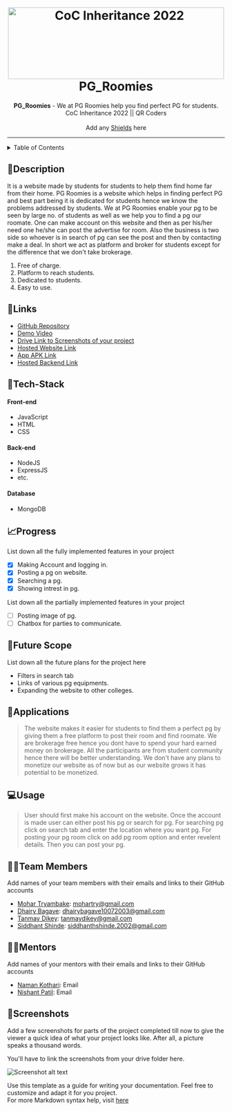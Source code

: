 <h1 align="center">
  <a href="https://github.com/CommunityOfCoders/Inheritance-2022">
    <img src="https://res.cloudinary.com/dn6vz8exv/image/upload/v1665664791/inh_zzefoy.jpg" alt="CoC Inheritance 2022" width="500" height="166">
  </a>
  <br>
  PG_Roomies
</h1>

<div align="center">
   <strong>PG_Roomies</strong> - We at PG Roomies help you find perfect PG for students.<br>
  CoC Inheritance 2022 || QR Coders <br> <br>
  Add any <a href="https://shields.io/">Shields</a> here
</div>
<hr>

<details>
<summary>Table of Contents</summary>

- [Description](#description)
- [Links](#links)
- [Tech Stack](#tech-stack)
- [Progress](#progress)
- [Future Scope](#future-scope)
- [Applications](#applications)
- [Project Setup](#project-setup)
- [Usage](#usage)
- [Team Members](#team-members)
- [Mentors](#mentors)
- [Screenshots](#screenshots)

</details>

## 📝Description

It is a website made by students for students to help them find home far from their home. PG Roomies is a website which helps in finding perfect PG and best part being it is dedicated for students hence we know the problems  addressed by students. We at PG Roomies enable your pg to be seen by large no. of students as well as we help you to find a pg our roomate. One can make account on this website and then as per his/her need one he/she can post the advertise for room. Also the business is two side so whoever is in search of pg can see the post and then by contacting make a deal. In short we act as platform and broker for students except for the difference that we don't take brokerage.

1. Free of charge.
2. Platform to reach students.
3. Dedicated to students.
4. Easy to use.

## 🔗Links

- [GitHub Repository]()
- [Demo Video]()
- [Drive Link to Screenshots of your project]()
- [Hosted Website Link]()
- [App APK Link]()
- [Hosted Backend Link]()

## 🤖Tech-Stack

#### Front-end
- JavaScript
- HTML
- CSS

#### Back-end
- NodeJS
- ExpressJS
- etc.

#### Database
- MongoDB

## 📈Progress

List down all the fully implemented features in your project

- [x] Making Account and logging in. 
- [x] Posting a pg on website.
- [x] Searching a pg.
- [x] Showing intrest in pg.

List down all the partially implemented features in your project

- [ ] Posting image of pg.
- [ ] Chatbox for parties to communicate.

## 🔮Future Scope

List down all the future plans for the project here

- Filters in search tab
- Links of various pg equipments.
- Expanding the website to other colleges.

## 💸Applications

>The website makes it easier for students to find them a perfect pg by giving them a free platform to post their room and find roomate.
>We are brokerage free hence you dont have to spend your hard earned money on brokerage.
>All the participants are from student community hence there will be better understanding.
>We don't have any plans to monetize our website as of now but as our website grows it has potential to be monetized.

## 💻Usage

>User should first make his account on the website.
>Once the account is made user can either post his pg or search for pg.
>For searching pg click on search tab and enter the location where you want pg.
>For posting your pg room click on add pg room option and enter revelent details. Then you can post your pg.

## 👨‍💻Team Members

Add names of your team members with their emails and links to their GitHub accounts

- [Mohar Tryambake](https://github.com/MoharTry): mohartry@gmail.com
- [Dhairy Bagave](https://github.com/DhairyBagave): dhairybagave10072003@gmail.com 
- [Tanmay Dikey](https://github.com/Enceladus329): tanmaydikey@gmail.com
- [Siddhant Shinde](https://github.com/Siddhantshinde10): siddhanthshinde.2002@gmail.com

## 👨‍🏫Mentors

Add names of your mentors with their emails and links to their GitHub accounts

- [Naman Kothari](https://github.com/): Email 
- [Nishant Patil](https://github.com/): Email 

## 📱Screenshots
Add a few screenshots for parts of the project completed till now to give the viewer a quick idea of what your project looks like. After all, a picture speaks a thousand words.

You'll have to link the screenshots from your drive folder here.

![Screenshot alt text](https://i.redd.it/qp8ocyzvyj8a1.jpg "Here is a screenshot")

Use this template as a guide for writing your documentation. Feel free to customize and adapt it for you project.  
For more Markdown syntax help, visit [here](https://www.markdownguide.org/basic-syntax/)
